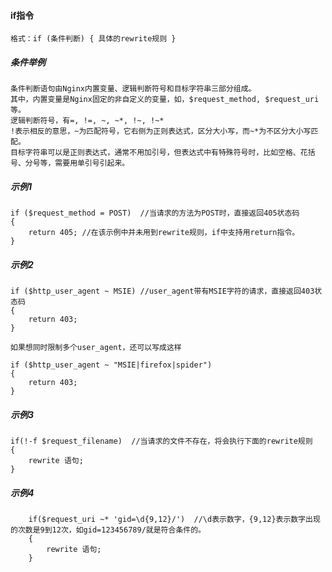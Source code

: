 #### if指令

    格式：if (条件判断) { 具体的rewrite规则 }
    
#####     条件举例

    条件判断语句由Nginx内置变量、逻辑判断符号和目标字符串三部分组成。
    其中，内置变量是Nginx固定的非自定义的变量，如，$request_method, $request_uri等。
    逻辑判断符号，有=, !=, ~, ~*, !~, !~*
    !表示相反的意思，~为匹配符号，它右侧为正则表达式，区分大小写，而~*为不区分大小写匹配。
    目标字符串可以是正则表达式，通常不用加引号，但表达式中有特殊符号时，比如空格、花括号、分号等，需要用单引号引起来。

#####     示例1

    if ($request_method = POST)  //当请求的方法为POST时，直接返回405状态码
    {
	    return 405; //在该示例中并未用到rewrite规则，if中支持用return指令。
    }

#####     示例2

    if ($http_user_agent ~ MSIE) //user_agent带有MSIE字符的请求，直接返回403状态码
    {
	    return 403;
    }

    如果想同时限制多个user_agent，还可以写成这样

    if ($http_user_agent ~ "MSIE|firefox|spider")
    {
	    return 403;
    }

#####     示例3

    if(!-f $request_filename)  //当请求的文件不存在，将会执行下面的rewrite规则
    {
        rewrite 语句;
    }
    
#####     示例4
```
    if($request_uri ~* 'gid=\d{9,12}/')  //\d表示数字，{9,12}表示数字出现的次数是9到12次，如gid=123456789/就是符合条件的。
    {
        rewrite 语句;
    }
```    
    
